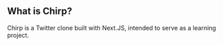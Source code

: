 ## What is Chirp?

Chirp is a Twitter clone built with Next.JS, intended to serve as a learning project.
